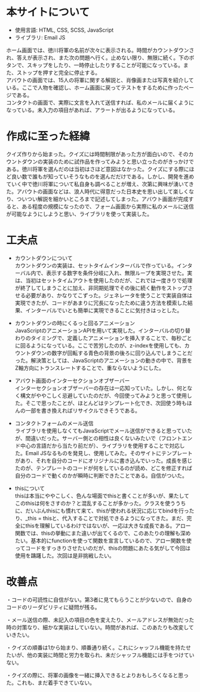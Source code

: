 # 本サイトについて
* 使用言語: 
  HTML, CSS, SCSS, JavaScript
* ライブラリ: 
  Email JS
  
ホーム画面では、徳川将軍の名前が次々に表示される。時間がカウントダウンされ、答えが表示され、また次の問題へ行く。止めない限り、無限に続く。下のボタンで、スキップをしたり、一時停止したりすることが可能になっている。また、ストップを押すと完全に停止する。  
アバウトの画面では、15人の将軍に関する解説と、肖像画または写真を紹介している。ここで人物を確認し、ホーム画面に戻ってテストをするために作ったページである。  
コンタクトの画面で、実際に文言を入れて送信すれば、私のメールに届くようになっている。未入力の項目があれば、アラートが出るようになっている。

# 作成に至った経緯
クイズ作りから始まった。クイズには時間制限があった方が面白いので、そのカウントダウンの実装のために試作品を作ってみようと思い立ったのがきっかけである。徳川将軍を選んだのは当初はさほど意図はなかった。クイズにする際にほど良い数で誰もが知っていそうなものを選んだだけである。しかし、開発を進めていく中で徳川将軍について私自身も調べることが増え、次第に興味が湧いてきた。アバウトの画面などは、浪人時代に得意だった日本史を思い出して楽しくなり、ついつい解説を細かいところまで記述してしまった。アバウト画面が完成すると、ある程度の規模になったので、フォーム画面から実際に私のメールに送信が可能なようにしようと思い、ライブラリを使って実装した。

# 工夫点
* カウントダウンについて  
カウントダウンの実装は、セットタイムインターバルで作っている。インターバル内で、表示する数字を条件分岐に入れ、無限ループを実現させた。実は、当初はセットタイムアウトを使用したのだが、これでは一度きりで処理が終了してしまうことに加え、非同期処理でその後に続く動作をストップさせる必要があり、かなりてこずった。ジェネレータを使うことで実装自体は実現できたが、コードがあまりに冗長になったために違う方法を模索した結果、インターバルでいとも簡単に実現できることに気付きはっとした。

* カウントダウンの時にくるっと回るアニメーション  
JavaScriptのアニメーションAPIを用いて実現した。インターバルの切り替わりのタイミングで、定義したアニメーションを挿入することで、毎秒ごとに回るようになっている。ここで苦労したのが、z-indexを使用しても、カウントダウンの数字が回転する青色の背景の後ろに回り込んでしまうことだった。解決策としては、JavaScriptのアニメーションの動きの中で、背景をZ軸方向にトランスレートすることで、重ならないようにした。  

* アバウト画面のインターセクションオブザーバー  
インターセクションオブザーバーの存在は一応知っていた。しかし、何となく構文がややこしく忌避していたのだが、今回使ってみようと思って使用した。そこで思ったことが、ほとんどはテンプレート化でき、次回使う時もほんの一部を書き換えればリサイクルできそうである。  

* コンタクトフォームのメール送信  
ライブラリを使用しなくてもJavaScriptでメール送信ができると思っていたが、間違いだった。サーバー側との相性は良くないみたいで（フロントエンド中心の言語だから当たり前だが）、ライブラリを使用することで対応した。Email JSなるものを発見し、使用してみた。そのサイトにテンプレートがあり、それを自分のコードにオリジナルに書き込んでいった。成長を感じたのが、テンプレートのコードが何をしているのが読め、どこを修正すれば自分のコードで動くのかが瞬時に判断できたことである。自信がついた。

* thisについて  
thisは本当にややこしく、色んな場面でthisと書くことが多いが、果たしてこのthisは何をさすのか？と混乱することが多かった。クラスを使ううちに、だいぶんthisにも慣れて来て、thisが使われる状況に応じてbindを行ったり、_this = thisと、代入することで対処できるようになってきた。まだ、完全にthisを理解しているわけではないが、一応は大きな成長である。アロー関数では、thisの挙動にまた違いが出てくるので、このあたりの理解も深めたい。基本的にfunctionを使って関数を宣言しているので、アロー関数を使ってコードをすっきりさせたいのだが、thisの問題にあたる気がして今回は使用を躊躇した。次回は是非挑戦したい。  

# 改善点
・コードの可読性に自信がない。第3者に見てもらうことが少ないので、自身のコードのリーダビリティに疑問が残る。

・メール送信の際、未記入の項目の色を変えたり、メールアドレスが無効だった時の対策なり、細かな実装はしていない。時間があれば、このあたりも改変していきたい。  

・クイズの順番は1から始まり、順番通り続く。これにシャッフル機能を持たせたいが、他の実装に時間と労力を取られ、未だシャッフル機能には手をつけていない。  

・クイズの際に、将軍の画像を一緒に挿入できるとよりおもしろくなると思った。これも、まだ着手できていない。

